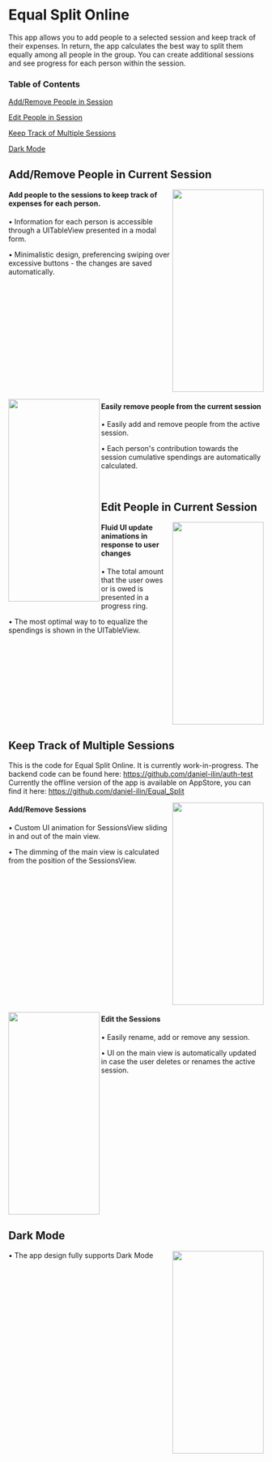 # Equal Split Online

This app allows you to add people to a selected session and keep track of their expenses. 
In return, the app calculates the best way to split them equally among all people in the group. 
You can create additional sessions and see progress for each person within the session.

### Table of Contents 

[Add/Remove People in Session](#section1)

[Edit People in Session](#section2)

[Keep Track of Multiple Sessions](#section3)

[Dark Mode](#section4)

<a name="section1"/>

## Add/Remove People in Current Session
<img align="right"
src="https://i.imgur.com/FCsBRDo.gif" data-canonical-src="https://i.imgur.com/FCsBRDo.gif" width="180" height="400" />
#### Add people to the sessions to keep track of expenses for each person. 

• Information for each person is accessible through a UITableView presented in a modal form.

• Minimalistic design, preferencing swiping over excessive buttons - the changes are saved automatically.
<br clear="right"/>

  <img align="left"
src="https://i.imgur.com/qVYi6Wn.gif" data-canonical-src="https://i.imgur.com/qVYi6Wn.gif" width="180" height="400" />
#### Easily remove people from the current session

• Easily add and remove people from the active session.

• Each person's contribution towards the session cumulative spendings are automatically calculated.

<br clear="left"/>

<a name="section2"/>

## Edit People in Current Session

  <img align="right"
src="https://i.imgur.com/aw1glze.gif" data-canonical-src="https://i.imgur.com/aw1glze.gif" width="180" height="400" />

#### Fluid UI update animations in response to user changes

• The total amount that the user owes or is owed is presented in a progress ring. 

• The most optimal way to to equalize the spendings is shown in the UITableView.
<br clear="right"/>

<a name="section3"/>

## Keep Track of Multiple Sessions
This is the code for Equal Split Online. It is currently work-in-progress. The backend code can be found here: https://github.com/daniel-ilin/auth-test
Currently the offline version of the app is available on AppStore, you can find it here: https://github.com/daniel-ilin/Equal_Split

  <img align="right"
src="https://i.imgur.com/pTl1vwr.gif" data-canonical-src="https://i.imgur.com/pTl1vwr.gif" width="180" height="400" />

#### Add/Remove Sessions

• Custom UI animation for SessionsView sliding in and out of the main view. 

• The dimming of the main view is calculated from the position of the SessionsView.

<br clear="right"/>

  <img align="left"
src="https://i.imgur.com/FIsaxgd.gif" data-canonical-src="https://i.imgur.com/FIsaxgd.gif" width="180" height="400" />

#### Edit the Sessions

• Easily rename, add or remove any session.

• UI on the main view is automatically updated in case the user deletes or renames the active session.

<br clear="left"/>

<a name="section4"/>

## Dark Mode

 <img align="right"
src="https://i.imgur.com/EnIFztf.gif" data-canonical-src="https://i.imgur.com/EnIFztf.gif" width="180" height="400" />

• The app design fully supports Dark Mode

<br clear="right"/>
